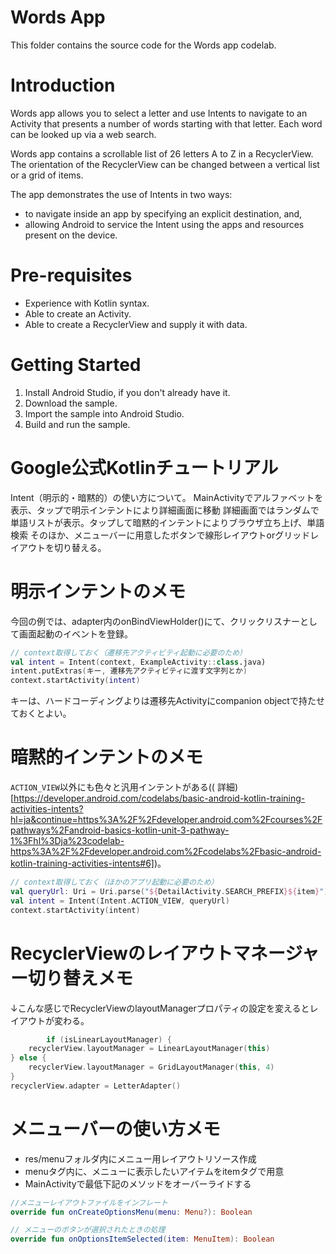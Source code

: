 # Words App

This folder contains the source code for the Words app codelab.

# Introduction

Words app allows you to select a letter and use Intents to navigate to an Activity that presents a
number of words starting with that letter. Each word can be looked up via a web search.

Words app contains a scrollable list of 26 letters A to Z in a RecyclerView. The orientation of the
RecyclerView can be changed between a vertical list or a grid of items.

The app demonstrates the use of Intents in two ways:

* to navigate inside an app by specifying an explicit destination, and,
* allowing Android to service the Intent using the apps and resources present on the device.

# Pre-requisites

* Experience with Kotlin syntax.
* Able to create an Activity.
* Able to create a RecyclerView and supply it with data.

# Getting Started

1. Install Android Studio, if you don't already have it.
2. Download the sample.
3. Import the sample into Android Studio.
4. Build and run the sample.

# Google公式Kotlinチュートリアル

Intent（明示的・暗黙的）の使い方について。 MainActivityでアルファベットを表示、タップで明示インテントにより詳細画面に移動
詳細画面ではランダムで単語リストが表示。タップして暗黙的インテントによりブラウザ立ち上げ、単語検索 そのほか、メニューバーに用意したボタンで線形レイアウトorグリッドレイアウトを切り替える。

# 明示インテントのメモ

今回の例では、adapter内のonBindViewHolder()にて、クリックリスナーとして画面起動のイベントを登録。

```kotlin
// context取得しておく（遷移先アクティビティ起動に必要のため）
val intent = Intent(context, ExampleActivity::class.java)
intent.putExtras(キー, 遷移先アクティビティに渡す文字列とか)
context.startActivity(intent)
```

キーは、ハードコーディングよりは遷移先Activityにcompanion objectで持たせておくとよい。

# 暗黙的インテントのメモ

`ACTION_VIEW`以外にも色々と汎用インテントがある((
詳細)[https://developer.android.com/codelabs/basic-android-kotlin-training-activities-intents?hl=ja&continue=https%3A%2F%2Fdeveloper.android.com%2Fcourses%2Fpathways%2Fandroid-basics-kotlin-unit-3-pathway-1%3Fhl%3Dja%23codelab-https%3A%2F%2Fdeveloper.android.com%2Fcodelabs%2Fbasic-android-kotlin-training-activities-intents#6])。

```kotlin
// context取得しておく（ほかのアプリ起動に必要のため）
val queryUrl: Uri = Uri.parse("${DetailActivity.SEARCH_PREFIX}${item}")
val intent = Intent(Intent.ACTION_VIEW, queryUrl)
context.startActivity(intent)
```

# RecyclerViewのレイアウトマネージャー切り替えメモ

↓こんな感じでRecyclerViewのlayoutManagerプロパティの設定を変えるとレイアウトが変わる。

```kotlin
        if (isLinearLayoutManager) {
    recyclerView.layoutManager = LinearLayoutManager(this)
} else {
    recyclerView.layoutManager = GridLayoutManager(this, 4)
}
recyclerView.adapter = LetterAdapter()
```

# メニューバーの使い方メモ

- res/menuフォルダ内にメニュー用レイアウトリソース作成
- menuタグ内に、メニューに表示したいアイテムをitemタグで用意
- MainActivityで最低下記のメソッドをオーバーライドする

```kotlin
//メニューレイアウトファイルをインフレート
override fun onCreateOptionsMenu(menu: Menu?): Boolean

// メニューのボタンが選択されたときの処理
override fun onOptionsItemSelected(item: MenuItem): Boolean
```